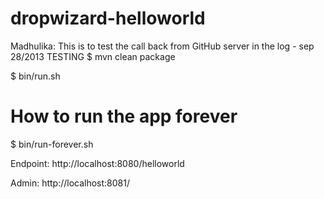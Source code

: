 dropwizard-helloworld
=====================
Madhulika: This is to test the call back from GitHub server in the log - sep 28/2013
TESTING
$ mvn clean package

$ bin/run.sh 

# How to run the app  forever
$ bin/run-forever.sh

Endpoint: http://localhost:8080/helloworld

Admin: http://localhost:8081/

